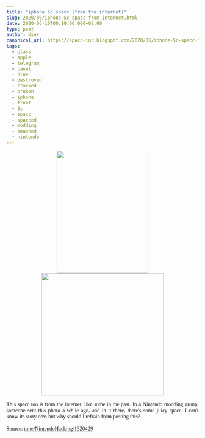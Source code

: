 ```yaml
---
title: "iphone 5c spacc (from the internet)"
slug: 2020/06/iphone-5c-spacc-from-internet.html
date: 2020-06-10T00:10:00.000+02:00
type: post
author: User
canonical_url: https://spacc-inc.blogspot.com/2020/06/iphone-5c-spacc-from-internet.html
tags: 
  - glass
  - apple
  - telegram
  - panel
  - blue
  - destroyed
  - cracked
  - broken
  - iphone
  - front
  - 5c
  - spacc
  - spacced
  - modding
  - smashed
  - nintendo
---
```


<div class="separator" style="clear: both; text-align: center;"><span style="font-family: verdana;"></span><a href="https://blogger.googleusercontent.com/img/b/R29vZ2xl/AVvXsEhYEt7zZhkJn694VByOV-VyYMtg9_4j7dN-H-5-ndBhSdtc3H1ONJulkLZKV1dNJlXp04DbEKAU0LPUP1Ja_3wMUUjvmFdOG-N-XDWo5qPZBfQsSrI96ThFlTgyZCK9Mmwn5Zsa3ZpArLGC/s1280/photo_2020-06-09_23-59-59.jpg" style="margin-left: 1em; margin-right: 1em;"><img border="0" data-original-height="1280" data-original-width="960" height="320" src="https://blogger.googleusercontent.com/img/b/R29vZ2xl/AVvXsEhYEt7zZhkJn694VByOV-VyYMtg9_4j7dN-H-5-ndBhSdtc3H1ONJulkLZKV1dNJlXp04DbEKAU0LPUP1Ja_3wMUUjvmFdOG-N-XDWo5qPZBfQsSrI96ThFlTgyZCK9Mmwn5Zsa3ZpArLGC/w240-h320/photo_2020-06-09_23-59-59.jpg" width="240" /></a><a href="https://blogger.googleusercontent.com/img/b/R29vZ2xl/AVvXsEjG4DWS7wid1GqREqdmnfjAVf7wgDp5GSjicYLQaHIIeZEmSDDmZ5H-jmbEQ9a1bGJp69mlTvevBC6qtdHfn58eHfm4m4OGYiPzIzZHWamNW6aEzIc1Gc5TuNnj3vwl44vuu5nOq3n4EW-H/s611/photo_2020-06-10_00-02-47.jpg" imageanchor="1" style="margin-left: 1em; margin-right: 1em;"><img border="0" data-original-height="502" data-original-width="611" src="https://blogger.googleusercontent.com/img/b/R29vZ2xl/AVvXsEjG4DWS7wid1GqREqdmnfjAVf7wgDp5GSjicYLQaHIIeZEmSDDmZ5H-jmbEQ9a1bGJp69mlTvevBC6qtdHfn58eHfm4m4OGYiPzIzZHWamNW6aEzIc1Gc5TuNnj3vwl44vuu5nOq3n4EW-H/s320/photo_2020-06-10_00-02-47.jpg" width="320" /></a></div><div style="text-align: justify;"><span style="font-family: verdana;"><br /></span></div><div style="text-align: justify;"><span style="font-family: verdana;">This spacc too is from the internet, like some in the past. In a Nintendo modding group, someone sent this photo a while ago, and in it there, there's some juicy spacc. I can't know its story obv, but why should I refrain from posting this?</span></div><div><span style="font-family: verdana;"><br /></span></div><div><span style="font-family: verdana;">Source: <a href="https://t.me/NintendoHacking/1320429" target="_blank">t.me/NintendoHacking/1320429</a><br /></span></div>

